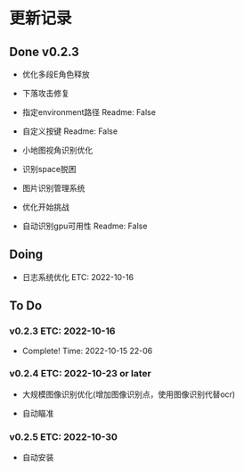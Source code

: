# 更新记录

## Done v0.2.3

- 优化多段E角色释放

- 下落攻击修复

- 指定environment路径 Readme: False

- 自定义按键 Readme: False

- 小地图视角识别优化

- 识别space脱困

- 图片识别管理系统

- 优化开始挑战

- 自动识别gpu可用性 Readme: False

## Doing

- 日志系统优化 ETC: 2022-10-16

## To Do

### v0.2.3 ETC: 2022-10-16

- Complete! Time: 2022-10-15 22-06

### v0.2.4 ETC: 2022-10-23 or later

- 大规模图像识别优化(增加图像识别点，使用图像识别代替ocr)

- 自动瞄准

### v0.2.5 ETC: 2022-10-30

- 自动安装
